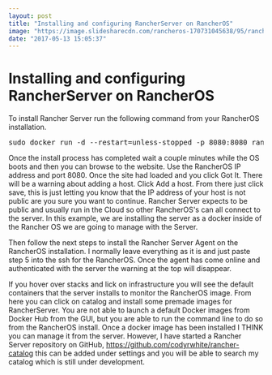 ```yaml
---
layout: post
title: "Installing and configuring RancherServer on RancherOS"
image: "https://image.slidesharecdn.com/rancheros-170731045638/95/rancher-os-a-simplified-linux-distribution-built-from-containers-for-containers-1-638.jpg?cb=1501477377"
date: "2017-05-13 15:05:37"
---
```

<h1>Installing and configuring RancherServer on RancherOS</h1>

To install Rancher Server run the following command from your RancherOS installation.
<pre lang="bash">sudo docker run -d --restart=unless-stopped -p 8080:8080 rancher/server
</pre>
Once the install process has completed wait a couple minutes while the OS boots and then you can browse to the website. Use the RancherOS IP address and port 8080. Once the site had loaded and you click Got It. There will be a warning about adding a host. Click Add a host. From there just click save, this is just letting you know that the IP address of your host is not public are you sure you want to continue. Rancher Server expects to be public and usually run in the Cloud so other RancherOS's can all connect to the server. In this example, we are installing the server as a docker inside of the Rancher OS we are going to manage with the Server.

Then follow the next steps to install the Rancher Server Agent on the RancherOS installation. I normally leave everything as it is and just paste step 5 into the ssh for the RancherOS. Once the agent has come online and authenticated with the server the warning at the top will disappear.

If you hover over stacks and lick on infrastructure you will see the default containers that the server installs to monitor the RancherOS image. From here you can click on catalog and install some premade images for RancherServer. You are not able to launch a default Docker images from Docker Hub from the GUI, but you are able to run the command line to do so from the RancherOS install. Once a docker image has been installed I THINK you can manage it from the server. However, I have started a Rancher Server repository on GitHub, https://github.com/codyrwhite/rancher-catalog this can be added under settings and you will be able to search my catalog which is still under development.